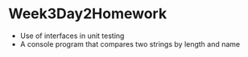 # Week3Day2Homework

- Use of interfaces in unit testing
- A console program that compares two strings by length and name
